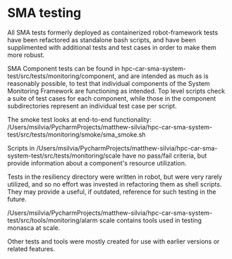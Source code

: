 SMA testing
===========
All SMA tests formerly deployed as containerized robot-framework tests have been refactored as standalone bash scripts,
and have been supplimented with additional tests and test cases in order to make them more robust.

SMA Component tests can be found in hpc-car-sma-system-test/src/tests/monitoring/component, and are intended as much as
is reasonably possible, to test that individual components of the System Monitoring Framework are functioning
as intended. Top level scripts check a suite of test cases for each component, while those in the component
subdirectories represent an individual test case per script.

The smoke test looks at end-to-end functionality:
/Users/msilvia/PycharmProjects/matthew-silvia/hpc-car-sma-system-test/src/tests/monitoring/smoke/sma_smoke.sh

Scripts in /Users/msilvia/PycharmProjects/matthew-silvia/hpc-car-sma-system-test/src/tests/monitoring/scale have no
pass/fail criteria, but provide information about a component's resource utilization.

Tests in the resiliency directory were written in robot, but were very rarely utilized, and so no effort was invested in
refactoring them as shell scripts. They may provide a useful, if outdated, reference for such testing in the future.

/Users/msilvia/PycharmProjects/matthew-silvia/hpc-car-sma-system-test/src/tools/monitoring/alarm scale contains tools
used in testing monasca at scale.

Other tests and tools were mostly created for use with earlier versions or related features.

